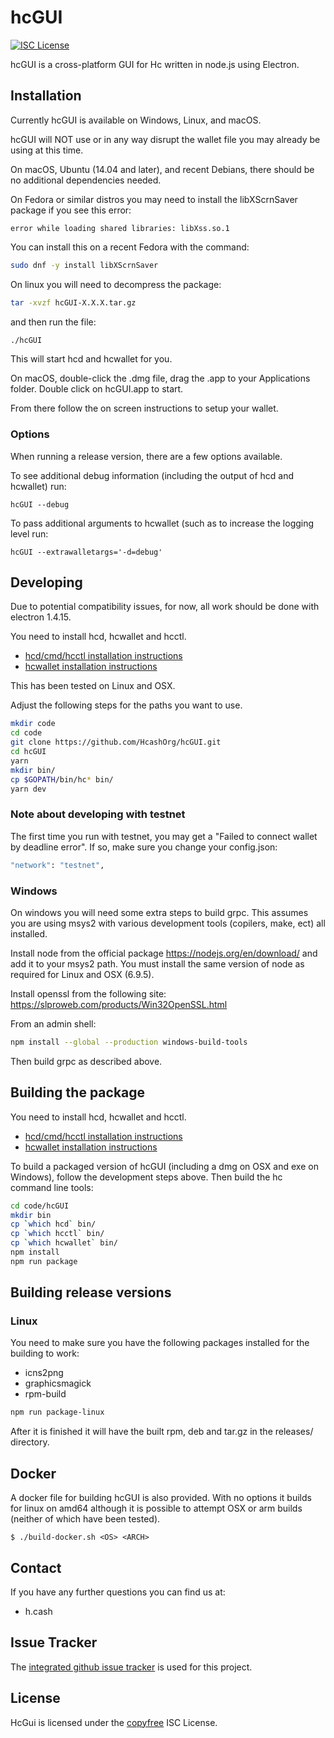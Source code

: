 # hcGUI

[![ISC License](http://img.shields.io/badge/license-ISC-blue.svg)](http://copyfree.org)

hcGUI is a cross-platform GUI for Hc written in node.js using
Electron.

## Installation

Currently hcGUI is available on Windows, Linux, and macOS.

hcGUI will NOT use or in any way disrupt the wallet file you may
already be using at this time.

On macOS, Ubuntu (14.04 and later), and recent Debians, there should be
no additional dependencies needed.

On Fedora or similar distros you may need to install the libXScrnSaver
package if you see this error:
```
error while loading shared libraries: libXss.so.1
```

You can install this on a recent Fedora with the command:

```bash
sudo dnf -y install libXScrnSaver
```

On linux you will need to decompress the package:
```bash
tar -xvzf hcGUI-X.X.X.tar.gz
```
and then run the file:
```bash
./hcGUI
```

This will start hcd and hcwallet for you.

On macOS, double-click the .dmg file, drag the .app to your
Applications folder.  Double click on hcGUI.app to start.

From there follow the on screen instructions to setup your wallet.

### Options

When running a release version, there are a few options available.

To see additional debug information (including the output of hcd and hcwallet) run:

```
hcGUI --debug
```

To pass additional arguments to hcwallet (such as to increase the logging level run:

```
hcGUI --extrawalletargs='-d=debug'
```

## Developing

Due to potential compatibility issues, for now, all work should be
done with electron 1.4.15.

You need to install hcd, hcwallet and hcctl.  

- [hcd/cmd/hcctl installation instructions](https://github.com/HcashOrg/hcd#updating)
- [hcwallet installation instructions](https://github.com/HcashOrg/hcwallet#installation-and-updating)

This has been tested on Linux and OSX.

Adjust the following steps for the paths you want to use.

``` bash
mkdir code
cd code
git clone https://github.com/HcashOrg/hcGUI.git
cd hcGUI
yarn
mkdir bin/
cp $GOPATH/bin/hc* bin/
yarn dev
```

### Note about developing with testnet

The first time you run with testnet, you may get a "Failed to connect wallet by deadline error".  If so, make sure you change your config.json:
```bash
"network": "testnet",
```

### Windows

On windows you will need some extra steps to build grpc.  This assumes
you are using msys2 with various development tools (copilers, make,
ect) all installed.

Install node from the official package https://nodejs.org/en/download/
and add it to your msys2 path.  You must install the same version of node as required for Linux and OSX (6.9.5).

Install openssl from the following site:
https://slproweb.com/products/Win32OpenSSL.html

From an admin shell:

```bash
npm install --global --production windows-build-tools
```

Then build grpc as described above.

## Building the package

You need to install hcd, hcwallet and hcctl.  

- [hcd/cmd/hcctl installation instructions](https://github.com/HcashOrg/hcd#updating)
- [hcwallet installation instructions](https://github.com/HcashOrg/hcwallet#installation-and-updating)

To build a packaged version of hcGUI (including a dmg on OSX and
exe on Windows), follow the development steps above.  Then build the
hc command line tools:

```bash
cd code/hcGUI
mkdir bin
cp `which hcd` bin/
cp `which hcctl` bin/
cp `which hcwallet` bin/
npm install
npm run package
```

## Building release versions

### Linux

You need to make sure you have the following packages installed for the building to work:
- icns2png
- graphicsmagick
- rpm-build

```bash
npm run package-linux
```

After it is finished it will have the built rpm, deb and tar.gz in the releases/ directory.

## Docker

A docker file for building hcGUI is also provided.  With no options it builds for linux on amd64 although it is possible to attempt OSX or arm builds (neither of which have been tested).

```
$ ./build-docker.sh <OS> <ARCH>
```

## Contact

If you have any further questions you can find us at:

- h.cash

## Issue Tracker

The
[integrated github issue tracker](https://github.com/HcashOrg/hcGUI/issues)
is used for this project.

## License

HcGui is licensed under the [copyfree](http://copyfree.org) ISC License.
